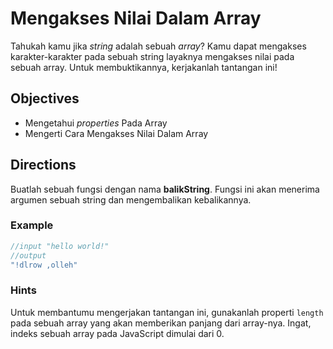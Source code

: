 # Mengakses Nilai Dalam Array

Tahukah kamu jika *string* adalah sebuah *array*? Kamu dapat mengakses karakter-karakter pada sebuah string layaknya mengakses nilai pada sebuah array. Untuk membuktikannya, kerjakanlah tantangan ini!

## Objectives

- Mengetahui *properties* Pada Array
- Mengerti Cara Mengakses Nilai Dalam Array

## Directions

Buatlah sebuah fungsi dengan nama **balikString**. Fungsi ini akan menerima argumen sebuah string dan mengembalikan kebalikannya. 

### Example

```javascript
//input "hello world!"
//output
"!dlrow ,olleh"
```

### Hints
Untuk membantumu mengerjakan tantangan ini, gunakanlah properti `length` pada sebuah array yang akan memberikan panjang dari array-nya. Ingat, indeks sebuah array pada JavaScript dimulai dari 0. 